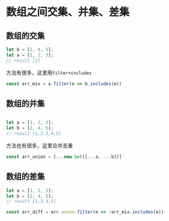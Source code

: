 # 数组之间交集、并集、差集

## 数组的交集

```javascript
let b = [2, 4, 5];
let a = [1, 2, 3];
// result [2]
```

方法有很多，这里用`filter+includes`

```javascript
const arr_mix = a.filter(e => b.includes(e))
```

## 数组的并集
```javascript

let a = [1, 2, 3];
let b = [2, 4, 5];
// result [1,2,3,4,5]
```

方法也有很多，这里合并去重

```javascript
const arr_union = [...new Set([...a, ...b])]
```

## 数组的差集

```javascript
let a = [1, 2, 3];
let b = [2, 4, 5];
// result [1,3,4,5]
```

```javascript
const arr_diff = arr.union.filter(e => !arr_mix.includes(e))
```